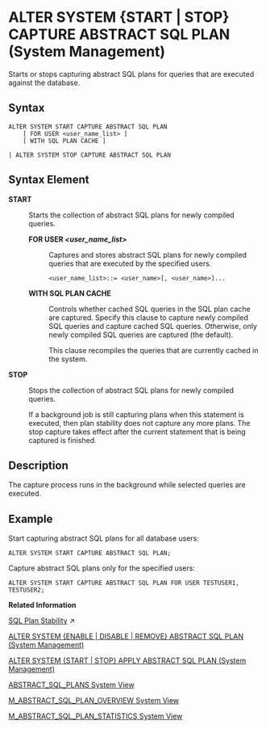 <!-- loiodc462710a89d4ebc981eda6908db28dc -->

# ALTER SYSTEM \{START | STOP\} CAPTURE ABSTRACT SQL PLAN \(System Management\)

Starts or stops capturing abstract SQL plans for queries that are executed against the database.



## Syntax

```
ALTER SYSTEM START CAPTURE ABSTRACT SQL PLAN
    [ FOR USER <user_name_list> ]
    [ WITH SQL PLAN CACHE ]

| ALTER SYSTEM STOP CAPTURE ABSTRACT SQL PLAN
```



## Syntax Element


<dl>
<dt><b>

START

</b></dt>
<dd>

Starts the collection of abstract SQL plans for newly compiled queries.



</dd>
<dd>


<dl>
<dt><b>

FOR USER *<user\_name\_list\>*

</b></dt>
<dd>

Captures and stores abstract SQL plans for newly compiled queries that are executed by the specified users.

```
<user_name_list>::= <user_name>[, <user_name>]...
```



</dd>
</dl>


<dl>
<dt><b>

WITH SQL PLAN CACHE

</b></dt>
<dd>

Controls whether cached SQL queries in the SQL plan cache are captured. Specify this clause to capture newly compiled SQL queries and capture cached SQL queries. Otherwise, only newly compiled SQL queries are captured \(the default\).

This clause recompiles the queries that are currently cached in the system.



</dd>
</dl>



</dd><dt><b>

STOP

</b></dt>
<dd>

Stops the collection of abstract SQL plans for newly compiled queries.

If a background job is still capturing plans when this statement is executed, then plan stability does not capture any more plans. The stop capture takes effect after the current statement that is being captured is finished.



</dd>
</dl>



## Description

The capture process runs in the background while selected queries are executed.



## Example

Start capturing abstract SQL plans for all database users:

```
ALTER SYSTEM START CAPTURE ABSTRACT SQL PLAN;
```

Capture abstract SQL plans only for the specified users:

```
ALTER SYSTEM START CAPTURE ABSTRACT SQL PLAN FOR USER TESTUSER1, TESTUSER2;
```

**Related Information**  


[SQL Plan Stability](https://help.sap.com/viewer/f9c5015e72e04fffa14d7d4f7267d897/2024_3_QRC/en-US/deab4aee414e4b00a3df5666a44adfff.html "SQL Plan Stability can be used to guarantee the consistent optimal performance of select statements by capturing query execution plans so that exactly the same plan can be reused when the query is executed again.") :arrow_upper_right:

[ALTER SYSTEM \{ENABLE | DISABLE | REMOVE\} ABSTRACT SQL PLAN \(System Management\)](alter-system-enable-disable-remove-abstract-sql-plan-system-management-031158f.md "Enables or disables execution plan generation for abstract SQL plans, or removes plans from the ABSTRACT_SQL_PLANS table.")

[ALTER SYSTEM \{START | STOP\} APPLY ABSTRACT SQL PLAN \(System Management\)](alter-system-start-stop-apply-abstract-sql-plan-system-management-935ecd1.md "Starts or stops matching executed queries with captured abstract SQL plans.")

[ABSTRACT\_SQL\_PLANS System View](../../020-System-Views-Reference/021-System-Views/abstract-sql-plans-system-view-ba830ef.md "Lists information about abstract SQL plans.")

[M\_ABSTRACT\_SQL\_PLAN\_OVERVIEW System View](../../020-System-Views-Reference/022-Monitoring-Views/m-abstract-sql-plan-overview-system-view-03aa3ad.md "Provides the status of each Plan Stability Manager on every index server in SAP HANA.")

[M\_ABSTRACT\_SQL\_PLAN\_STATISTICS System View](../../020-System-Views-Reference/022-Monitoring-Views/m-abstract-sql-plan-statistics-system-view-35af7f2.md "Provides SQL query runtime statistics.")

